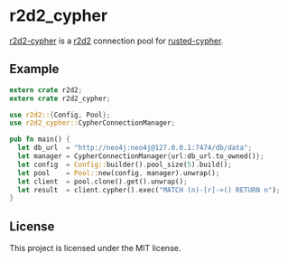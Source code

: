 # r2d2_cypher

[r2d2-cypher](https://github.com/flosse/r2d2-cypher) is a
[r2d2](https://github.com/sfackler/r2d2) connection pool for
[rusted-cypher](https://github.com/livioribeiro/rusted-cypher).

## Example

```rust
extern crate r2d2;
extern crate r2d2_cypher;

use r2d2::{Config, Pool};
use r2d2_cypher::CypherConnectionManager;

pub fn main() {
  let db_url  = "http://neo4j:neo4j@127.0.0.1:7474/db/data";
  let manager = CypherConnectionManager{url:db_url.to_owned()};
  let config  = Config::builder().pool_size(5).build();
  let pool    = Pool::new(config, manager).unwrap();
  let client  = pool.clone().get().unwrap();
  let result  = client.cypher().exec("MATCH (n)-[r]->() RETURN n");
}
```

## License

This project is licensed under the MIT license.
